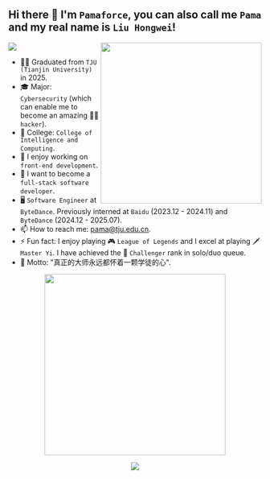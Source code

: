 ## Hi there 👋 I'm `Pamaforce`, you can also call me `Pama` and my real name is `Liu Hongwei`!

<img src="https://komarev.com/ghpvc/?username=pamaforce"/>

<img src="https://github-readme-stats.vercel.app/api?username=pamaforce&show_icons=true&theme=buefy&count_private=true&include_all_commits=true" width="320" align="right"/>

- 👨‍🎓 Graduated from `TJU (Tianjin University)` in 2025.
- 🎓 Major: `Cybersecurity` (which can enable me to become an amazing  🧑‍💻 `hacker`).
- 🏢 College: `College of Intelligence and Computing`.
- 🔭 I enjoy working on `front-end development`.
- 🌱 I want to become a `full-stack software developer`.
- 🖥️ `Software Engineer` at `ByteDance`. Previously interned at `Baidu` (2023.12 - 2024.11) and `ByteDance` (2024.12 - 2025.07).
- 📫 How to reach me: pama@tju.edu.cn.
- ⚡ Fun fact: I enjoy playing 🎮 `League of Legends` and I excel at playing 🗡️ `Master Yi`. I have achieved the 👑 `Challenger` rank in solo/duo queue.
- 🌟 Motto: "真正的大师永远都怀着一颗学徒的心".
  
<p align="center"><img src="https://github-readme-stats.vercel.app/api/top-langs/?username=pamaforce&layout=compact" width="360"/></p>

<p align="center"><img src="https://github-profile-trophy.vercel.app/?username=pamaforce&margin-w=15&margin-h=15"/></p>
